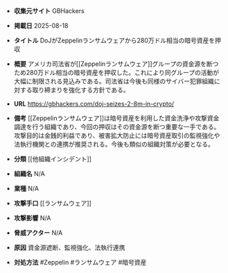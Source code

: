 - **収集元サイト**
GBHackers

- **掲載日**
2025-08-18

- **タイトル**
DoJがZeppelinランサムウェアから280万ドル相当の暗号資産を押収

- **概要**
アメリカ司法省が[[Zeppelinランサムウェア]]グループの資金源を断つため280万ドル相当の暗号資産を押収した。これにより同グループの活動が大幅に制限される見込みである。司法省は今後も同様のサイバー犯罪組織に対する取り締まりを強化する方針である。

- **URL**
https://gbhackers.com/doj-seizes-2-8m-in-crypto/

- **備考**
[[Zeppelinランサムウェア]]は暗号資産を利用した資金洗浄や攻撃資金調達を行う組織であり、今回の押収はその資金源を断つ重要な一手である。攻撃目的は金銭的利益であり、被害拡大防止には暗号資産取引の監視強化や法執行機関との連携が推奨される。今後も類似の組織対策が必要となる。

- **分類**
[[他組織インシデント]]

- **組織名**
N/A

- **業種**
N/A

- **攻撃手口**
[[ランサムウェア]]

- **攻撃影響**
N/A

- **脅威アクター**
N/A

- **原因**
資金源遮断、監視強化、法執行連携

- **対処方法**
#Zeppelin #ランサムウェア #暗号資産
